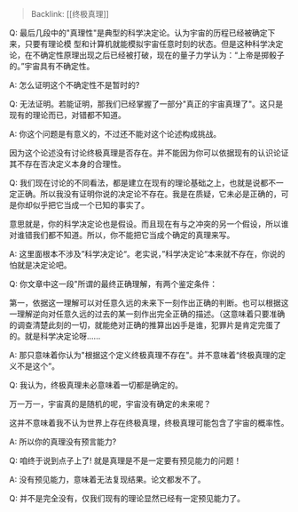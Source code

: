 > Backlink: [[终极真理]]

Q: 最后几段中的"真理性"是典型的科学决定论。认为宇宙的历程已经被确定下来，只要有理论模
型和计算机就能模拟宇宙任意时刻的状态。但是这种科学决定论，在不确定性原理出现之后已经被打破，现在的量子力学认为：“上帝是掷骰子的。”宇宙具有不确定性。

A: 怎么证明这个不确定性不是暂时的?

Q: 无法证明。若能证明，那我们已经掌握了一部分"真正的宇宙真理了"。这只是现有的理论而已，对错都不知道。

A: 你这个问题是有意义的，不过还不能对这个论述构成挑战。

因为这个论述没有讨论终极真理是否存在。并不能因为你可以依据现有的认识论证其不存在否决定义本身的合理性。

Q: 我们现在讨论的不同看法，都是建立在现有的理论基础之上，也就是说都不一定正确。所以我没有证明你说的决定论不存在。我是在质疑，它未必是正确的，可是你却似乎把它当成一个已知的事实了。

意思就是，你的科学决定论也是假设。而且现在有与之冲突的另一个假设，所以谁对谁错我们都不知道。所以，你不能把它当成个确定的真理来写。

A: 这里面根本不涉及”科学决定论“。老实说，”科学决定论“本来就不存在，你说的怕就是决定论吧。

Q: 你文章中这一段"所谓的最终正确理解，有两个鉴定条件：

第一，依据这一理解可以对任意久远的未来下一刻作出正确的判断。也可以根据这一理解逆向对任意久远的过去的某一刻作出完全正确的描述。（这意味着只要准确的调查清楚此刻的一切，就能绝对正确的推算出凶手是谁，犯罪片是肯定完蛋了的。就是科学决定论呀......

A: 那只意味着你认为"根据这个定义终极真理不存在"。并不意味着“终极真理的定义不是这个”。

Q: 我认为，终极真理未必意味着一切都是确定的。

万一万一，宇宙真的是随机的呢，宇宙没有确定的未来呢？

这并不意味着我不认为世界上存在终极真理，终极真理可能包含了宇宙的概率性。

A: 所以你的真理没有预言能力?

Q: 咱终于说到点子上了! 就是真理是不是一定要有预见能力的问题！

A: 没有预见能力，意味着无法复现结果。论文都发不了。

Q: 并不是完全没有，仅我们现有的理论显然已经有一定预见能力了。
